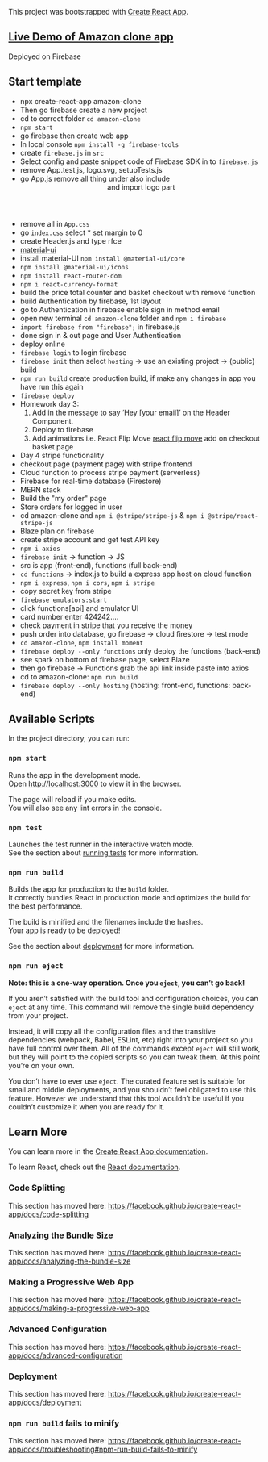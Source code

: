 This project was bootstrapped with [Create React App](https://github.com/facebook/create-react-app).

## [Live Demo of Amazon clone app](https://challenge-7eb5d.web.app/)

Deployed on Firebase

## Start template

- npx create-react-app amazon-clone
- Then go firebase create a new project
- cd to correct folder `cd amazon-clone`
- `npm start`
- go firebase then create web app
- In local console `npm install -g firebase-tools`
- create `firebase.js` in `src`
- Select config and paste snippet code of Firebase SDK in to `firebase.js`
- remove App.test.js, logo.svg, setupTests.js
- go App.js remove all thing under also include <header> and import logo part
- remove all in `App.css`
- go `index.css` select \* set margin to 0
- create Header.js and type rfce
- [material-ui](https://material-ui.com/)
- install material-UI `npm install @material-ui/core`
- `npm install @material-ui/icons`
- `npm install react-router-dom`
- `npm i react-currency-format`
- build the price total counter and basket checkout with remove function
- build Authentication by firebase, 1st layout
- go to Authentication in firebase enable sign in method email
- open new terminal `cd amazon-clone` folder and `npm i firebase`
- `import firebase from "firebase";` in firebase.js
- done sign in & out page and User Authentication
- deploy online
- `firebase login` to login firebase
- `firebase init` then select `hosting` -> use an existing project -> (public) build
- `npm run build` create production build, if make any changes in app you have run this again
- `firebase deploy`
- Homework day 3:
  1. Add in the message to say ‘Hey [your email]’ on the Header Component.
  2. Deploy to firebase
  3. Add animations i.e. React Flip Move [react flip move](https://github.com/joshwcomeau/react-flip-move) add on checkout basket page
- Day 4 stripe functionality
- checkout page (payment page) with stripe frontend
- Cloud function to process stripe payment (serverless)
- Firebase for real-time database (Firestore)
- MERN stack
- Build the "my order" page
- Store orders for logged in user
- cd amazon-clone and `npm i @stripe/stripe-js` & `npm i @stripe/react-stripe-js`
- Blaze plan on firebase
- create stripe account and get test API key
- `npm i axios`
- `firebase init` -> function -> JS
- src is app (front-end), functions (full back-end)
- `cd functions` -> index.js to build a express app host on cloud function
- `npm i express`, `npm i cors`, `npm i stripe`
- copy secret key from stripe
- `firebase emulators:start`
- click functions[api] and emulator UI
- card number enter 424242....
- check payment in stripe that you receive the money
- push order into database, go firebase -> cloud firestore -> test mode
- `cd amazon-clone`, `npm install moment`
- `firebase deploy --only functions` only deploy the functions (back-end)
- see spark on bottom of firebase page, select Blaze
- then go firebase -> Functions grab the api link inside paste into axios
- cd to amazon-clone: `npm run build`
- `firebase deploy --only hosting` (hosting: front-end, functions: back-end)

## Available Scripts

In the project directory, you can run:

### `npm start`

Runs the app in the development mode.<br />
Open [http://localhost:3000](http://localhost:3000) to view it in the browser.

The page will reload if you make edits.<br />
You will also see any lint errors in the console.

### `npm test`

Launches the test runner in the interactive watch mode.<br />
See the section about [running tests](https://facebook.github.io/create-react-app/docs/running-tests) for more information.

### `npm run build`

Builds the app for production to the `build` folder.<br />
It correctly bundles React in production mode and optimizes the build for the best performance.

The build is minified and the filenames include the hashes.<br />
Your app is ready to be deployed!

See the section about [deployment](https://facebook.github.io/create-react-app/docs/deployment) for more information.

### `npm run eject`

**Note: this is a one-way operation. Once you `eject`, you can’t go back!**

If you aren’t satisfied with the build tool and configuration choices, you can `eject` at any time. This command will remove the single build dependency from your project.

Instead, it will copy all the configuration files and the transitive dependencies (webpack, Babel, ESLint, etc) right into your project so you have full control over them. All of the commands except `eject` will still work, but they will point to the copied scripts so you can tweak them. At this point you’re on your own.

You don’t have to ever use `eject`. The curated feature set is suitable for small and middle deployments, and you shouldn’t feel obligated to use this feature. However we understand that this tool wouldn’t be useful if you couldn’t customize it when you are ready for it.

## Learn More

You can learn more in the [Create React App documentation](https://facebook.github.io/create-react-app/docs/getting-started).

To learn React, check out the [React documentation](https://reactjs.org/).

### Code Splitting

This section has moved here: https://facebook.github.io/create-react-app/docs/code-splitting

### Analyzing the Bundle Size

This section has moved here: https://facebook.github.io/create-react-app/docs/analyzing-the-bundle-size

### Making a Progressive Web App

This section has moved here: https://facebook.github.io/create-react-app/docs/making-a-progressive-web-app

### Advanced Configuration

This section has moved here: https://facebook.github.io/create-react-app/docs/advanced-configuration

### Deployment

This section has moved here: https://facebook.github.io/create-react-app/docs/deployment

### `npm run build` fails to minify

This section has moved here: https://facebook.github.io/create-react-app/docs/troubleshooting#npm-run-build-fails-to-minify
